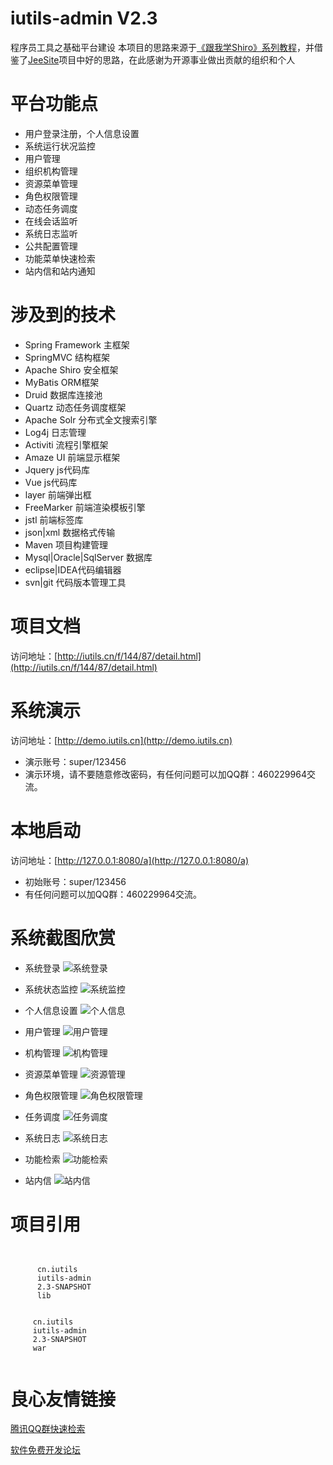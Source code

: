 # iutils-admin V2.3
程序员工具之基础平台建设
本项目的思路来源于[《跟我学Shiro》系列教程](http://jinnianshilongnian.iteye.com/blog/2018398)，并借鉴了[JeeSite](https://git.oschina.net/thinkgem/jeesite)项目中好的思路，在此感谢为开源事业做出贡献的组织和个人

# 平台功能点
- 用户登录注册，个人信息设置
- 系统运行状况监控
- 用户管理
- 组织机构管理
- 资源菜单管理
- 角色权限管理
- 动态任务调度
- 在线会话监听
- 系统日志监听
- 公共配置管理
- 功能菜单快速检索
- 站内信和站内通知

# 涉及到的技术
- Spring Framework 主框架
- SpringMVC 结构框架
- Apache Shiro 安全框架
- MyBatis ORM框架
- Druid 数据库连接池
- Quartz 动态任务调度框架
- Apache Solr 分布式全文搜索引擎
- Log4j 日志管理
- Activiti 流程引擎框架
- Amaze UI 前端显示框架
- Jquery js代码库
- Vue js代码库
- layer 前端弹出框
- FreeMarker 前端渲染模板引擎
- jstl 前端标签库
- json|xml 数据格式传输
- Maven 项目构建管理
- Mysql|Oracle|SqlServer 数据库
- eclipse|IDEA代码编辑器
- svn|git 代码版本管理工具

# 项目文档
访问地址：[http://iutils.cn/f/144/87/detail.html](http://iutils.cn/f/144/87/detail.html)

# 系统演示
访问地址：[http://demo.iutils.cn](http://demo.iutils.cn)
- 演示账号：super/123456
- 演示环境，请不要随意修改密码，有任何问题可以加QQ群：460229964交流。

# 本地启动
访问地址：[http://127.0.0.1:8080/a](http://127.0.0.1:8080/a)
- 初始账号：super/123456
- 有任何问题可以加QQ群：460229964交流。

# 系统截图欣赏

- 系统登录
![系统登录](https://git.oschina.net/uploads/images/2017/0531/110155_279c1cf0_436098.png)

- 系统状态监控
![系统监控](https://git.oschina.net/uploads/images/2017/0418/154809_5a7c6a5c_436098.png)

- 个人信息设置
![个人信息](https://git.oschina.net/uploads/images/2017/0418/154826_31dccfca_436098.png)

- 用户管理
![用户管理](https://git.oschina.net/uploads/images/2017/0418/154856_a8e3631b_436098.png)

- 机构管理
![机构管理](https://git.oschina.net/uploads/images/2017/0418/154914_a3aeeedd_436098.png)

- 资源菜单管理
![资源管理](https://git.oschina.net/uploads/images/2017/0418/154934_f41555c9_436098.png)

- 角色权限管理
![角色权限管理](https://git.oschina.net/uploads/images/2017/0418/154958_5cf0ea8b_436098.png)

- 任务调度
![任务调度](https://git.oschina.net/uploads/images/2017/0418/155020_d92da474_436098.png)

- 系统日志
![系统日志](https://git.oschina.net/uploads/images/2017/0418/155047_cc9f9afb_436098.png)

- 功能检索
![功能检索](https://git.oschina.net/uploads/images/2017/0418/155110_0346eadd_436098.png)

- 站内信
![站内信](https://git.oschina.net/uploads/images/2017/0418/155134_7514be3d_436098.png)

# 项目引用
```
 
 
      cn.iutils 
      iutils-admin 
      2.3-SNAPSHOT 
      lib 
 
 
     cn.iutils 
     iutils-admin 
     2.3-SNAPSHOT 
     war 
 
```


 # 良心友情链接

[腾讯QQ群快速检索](http://u.720life.cn/s/8cf73f7c)

[软件免费开发论坛](http://u.720life.cn/s/bbb01dc0)